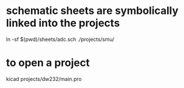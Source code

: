 

# schematic sheets are symbolically linked into the projects
ln -sf $(pwd)/sheets/adc.sch  ./projects/smu/


# to open a project
kicad projects/dw232/main.pro

